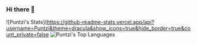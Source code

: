 ### Hi there 👋

![Puntzi's Stats](https://github-readme-stats.vercel.app/api?username=Puntzi&theme=dracula&show_icons=true&hide_border=true&count_private=false
![Puntzi's Top Languages](https://github-readme-stats.vercel.app/api/top-langs/?username=Puntzi&theme=dracula&show_icons=true&hide_border=true&layout=compact)
